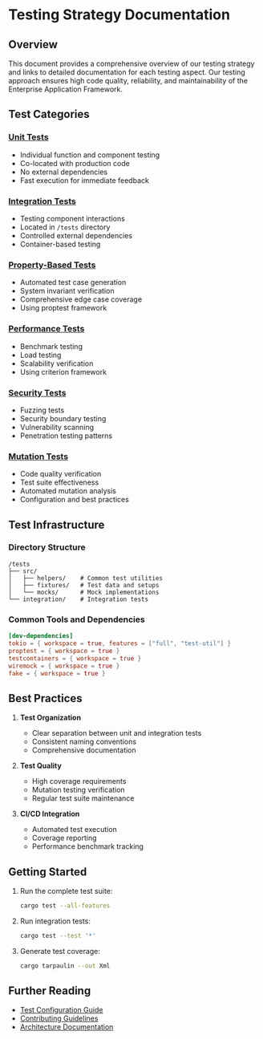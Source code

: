 # Testing Strategy Documentation

## Overview

This document provides a comprehensive overview of our testing strategy and links to detailed documentation for each testing aspect. Our testing approach ensures high code quality, reliability, and maintainability of the Enterprise Application Framework.

## Test Categories

### [Unit Tests](unit-tests.md)

- Individual function and component testing
- Co-located with production code
- No external dependencies
- Fast execution for immediate feedback

### [Integration Tests](integration-tests.md)

- Testing component interactions
- Located in `/tests` directory
- Controlled external dependencies
- Container-based testing

### [Property-Based Tests](property-tests.md)

- Automated test case generation
- System invariant verification
- Comprehensive edge case coverage
- Using proptest framework

### [Performance Tests](performance-tests.md)

- Benchmark testing
- Load testing
- Scalability verification
- Using criterion framework

### [Security Tests](security-tests.md)

- Fuzzing tests
- Security boundary testing
- Vulnerability scanning
- Penetration testing patterns

### [Mutation Tests](mutation-tests.md)

- Code quality verification
- Test suite effectiveness
- Automated mutation analysis
- Configuration and best practices

## Test Infrastructure

### Directory Structure

```
/tests
├── src/
│   ├── helpers/    # Common test utilities
│   ├── fixtures/   # Test data and setups
│   └── mocks/      # Mock implementations
└── integration/    # Integration tests
```

### Common Tools and Dependencies

```toml
[dev-dependencies]
tokio = { workspace = true, features = ["full", "test-util"] }
proptest = { workspace = true }
testcontainers = { workspace = true }
wiremock = { workspace = true }
fake = { workspace = true }
```

## Best Practices

1. **Test Organization**
   - Clear separation between unit and integration tests
   - Consistent naming conventions
   - Comprehensive documentation

2. **Test Quality**
   - High coverage requirements
   - Mutation testing verification
   - Regular test suite maintenance

3. **CI/CD Integration**
   - Automated test execution
   - Coverage reporting
   - Performance benchmark tracking

## Getting Started

1. Run the complete test suite:

   ```bash
   cargo test --all-features
   ```

2. Run integration tests:

   ```bash
   cargo test --test '*'
   ```

3. Generate test coverage:

   ```bash
   cargo tarpaulin --out Xml
   ```

## Further Reading

- [Test Configuration Guide](test-configuration.md)
- [Contributing Guidelines](../CONTRIBUTING.md)
- [Architecture Documentation](../ARCHITECTURE.md)
